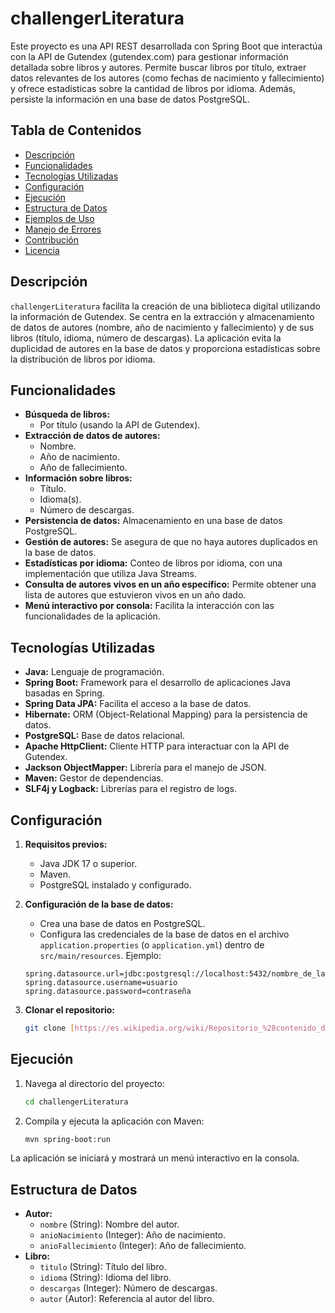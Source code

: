 # challengerLiteratura

Este proyecto es una API REST desarrollada con Spring Boot que interactúa con la API de Gutendex (gutendex.com) para gestionar información detallada sobre libros y autores. Permite buscar libros por título, extraer datos relevantes de los autores (como fechas de nacimiento y fallecimiento) y ofrece estadísticas sobre la cantidad de libros por idioma. Además, persiste la información en una base de datos PostgreSQL.

## Tabla de Contenidos

*   [Descripción](#descripción)
*   [Funcionalidades](#funcionalidades)
*   [Tecnologías Utilizadas](#tecnologías-utilizadas)
*   [Configuración](#configuración)
*   [Ejecución](#ejecución)
*   [Estructura de Datos](#estructura-de-datos)
*   [Ejemplos de Uso](#ejemplos-de-uso)
*   [Manejo de Errores](#manejo-de-errores)
*   [Contribución](#contribución)
*   [Licencia](#licencia)

## Descripción

`challengerLiteratura` facilita la creación de una biblioteca digital utilizando la información de Gutendex. Se centra en la extracción y almacenamiento de datos de autores (nombre, año de nacimiento y fallecimiento) y de sus libros (título, idioma, número de descargas). La aplicación evita la duplicidad de autores en la base de datos y proporciona estadísticas sobre la distribución de libros por idioma.

## Funcionalidades

*   **Búsqueda de libros:**
    *   Por título (usando la API de Gutendex).
*   **Extracción de datos de autores:**
    *   Nombre.
    *   Año de nacimiento.
    *   Año de fallecimiento.
*   **Información sobre libros:**
    *   Título.
    *   Idioma(s).
    *   Número de descargas.
*   **Persistencia de datos:** Almacenamiento en una base de datos PostgreSQL.
*   **Gestión de autores:** Se asegura de que no haya autores duplicados en la base de datos.
*   **Estadísticas por idioma:** Conteo de libros por idioma, con una implementación que utiliza Java Streams.
*   **Consulta de autores vivos en un año específico:** Permite obtener una lista de autores que estuvieron vivos en un año dado.
*   **Menú interactivo por consola:** Facilita la interacción con las funcionalidades de la aplicación.

## Tecnologías Utilizadas

*   **Java:** Lenguaje de programación.
*   **Spring Boot:** Framework para el desarrollo de aplicaciones Java basadas en Spring.
*   **Spring Data JPA:** Facilita el acceso a la base de datos.
*   **Hibernate:** ORM (Object-Relational Mapping) para la persistencia de datos.
*   **PostgreSQL:** Base de datos relacional.
*   **Apache HttpClient:** Cliente HTTP para interactuar con la API de Gutendex.
*   **Jackson ObjectMapper:** Librería para el manejo de JSON.
*   **Maven:** Gestor de dependencias.
*   **SLF4j y Logback:** Librerías para el registro de logs.

## Configuración

1.  **Requisitos previos:**
    *   Java JDK 17 o superior.
    *   Maven.
    *   PostgreSQL instalado y configurado.

2.  **Configuración de la base de datos:**
    *   Crea una base de datos en PostgreSQL.
    *   Configura las credenciales de la base de datos en el archivo `application.properties` (o `application.yml`) dentro de `src/main/resources`. Ejemplo:

    ```properties
    spring.datasource.url=jdbc:postgresql://localhost:5432/nombre_de_la_base_de_datos
    spring.datasource.username=usuario
    spring.datasource.password=contraseña
    ```

3.  **Clonar el repositorio:**

    ```bash
    git clone [https://es.wikipedia.org/wiki/Repositorio_%28contenido_digital%29](https://es.wikipedia.org/wiki/Repositorio_%28contenido_digital%29)
    ```

## Ejecución

1.  Navega al directorio del proyecto:

    ```bash
    cd challengerLiteratura
    ```

2.  Compila y ejecuta la aplicación con Maven:

    ```bash
    mvn spring-boot:run
    ```

La aplicación se iniciará y mostrará un menú interactivo en la consola.

## Estructura de Datos

*   **Autor:**
    *   `nombre` (String): Nombre del autor.
    *   `anioNacimiento` (Integer): Año de nacimiento.
    *   `anioFallecimiento` (Integer): Año de fallecimiento.
*   **Libro:**
    *   `titulo` (String): Título del libro.
    *   `idioma` (String): Idioma del libro.
    *   `descargas` (Integer): Número de descargas.
    *   `autor` (Autor): Referencia al autor del libro.
